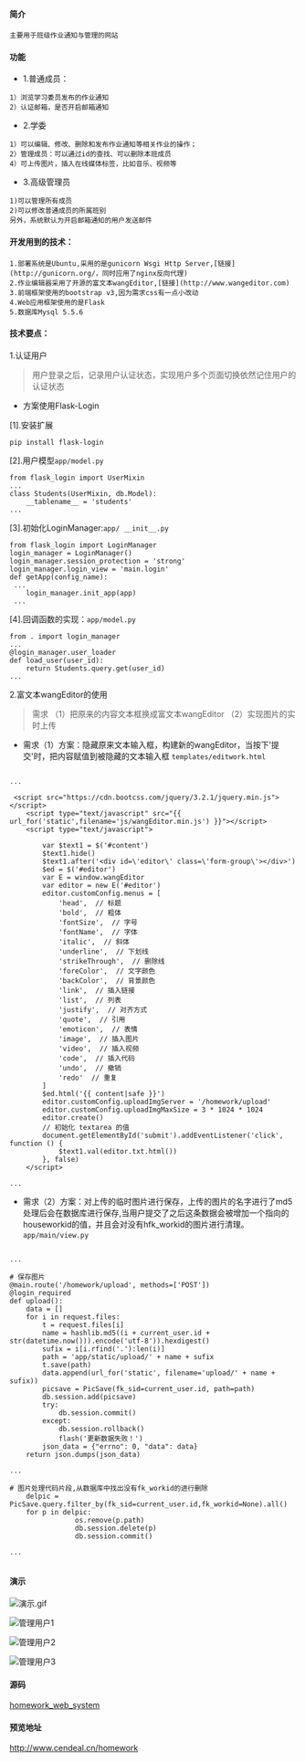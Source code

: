 
#### 简介
```
主要用于班级作业通知与管理的网站
```
#### 功能
- 1.普通成员：
```
1）浏览学习委员发布的作业通知
2）认证邮箱，是否开启邮箱通知
```
- 2.学委
```
1）可以编辑、修改、删除和发布作业通知等相关作业的操作；
2）管理成员：可以通过id的查找、可以删除本班成员
4）可上传图片，插入在线媒体标签，比如音乐、视频等
```
- 3.高级管理员
```
1)可以管理所有成员
2)可以修改普通成员的所属班别
另外，系统默认为开启邮箱通知的用户发送邮件
```
#### 开发用到的技术：
```
1.部署系统是Ubuntu,采用的是gunicorn Wsgi Http Server,[链接](http://gunicorn.org/，同时应用了nginx反向代理)
2.作业编辑器采用了开源的富文本wangEditor,[链接](http://www.wangeditor.com)
3.前端框架使用的bootstrap v3,因为需求css有一点小改动
4.Web应用框架使用的是Flask
5.数据库Mysql 5.5.6
```
#### 技术要点：
1.认证用户
> 用户登录之后，记录用户认证状态，实现用户多个页面切换依然记住用户的认证状态

- 方案使用Flask-Login

[1].安装扩展
```
pip install flask-login
```

[2].用户模型`app/model.py`
```
from flask_login import UserMixin
...
class Students(UserMixin, db.Model):
    __tablename__ = 'students'
...
```
[3].初始化LoginManager:`app/ __init__.py`
```
from flask_login import LoginManager
login_manager = LoginManager()
login_manager.session_protection = 'strong'
login_manager.login_view = 'main.login'
def getApp(config_name):
 ...
    login_manager.init_app(app)
 ...
```
[4].回调函数的实现：`app/model.py`
```
from . import login_manager
...
@login_manager.user_loader
def load_user(user_id):
    return Students.query.get(user_id)
...
```
2.富文本wangEditor的使用
> 需求 
（1）把原来的内容文本框换成富文本wangEditor
（2）实现图片的实时上传

- 需求（1）方案：隐藏原来文本输入框，构建新的wangEditor，当按下'提交'时，把内容赋值到被隐藏的文本输入框
`templates/editwork.html`
```

...

 <script src="https://cdn.bootcss.com/jquery/3.2.1/jquery.min.js"></script>
    <script type="text/javascript" src="{{ url_for('static',filename='js/wangEditor.min.js') }}"></script>
    <script type="text/javascript">

        var $text1 = $('#content')
        $text1.hide()
        $text1.after('<div id=\'editor\' class=\'form-group\'></div>')
        $ed = $('#editor')
        var E = window.wangEditor
        var editor = new E('#editor')
        editor.customConfig.menus = [
            'head',  // 标题
            'bold',  // 粗体
            'fontSize',  // 字号
            'fontName',  // 字体
            'italic',  // 斜体
            'underline',  // 下划线
            'strikeThrough',  // 删除线
            'foreColor',  // 文字颜色
            'backColor',  // 背景颜色
            'link',  // 插入链接
            'list',  // 列表
            'justify',  // 对齐方式
            'quote',  // 引用
            'emoticon',  // 表情
            'image',  // 插入图片
            'video',  // 插入视频
            'code',  // 插入代码
            'undo',  // 撤销
            'redo'  // 重复
        ]
        $ed.html('{{ content|safe }}')
        editor.customConfig.uploadImgServer = '/homework/upload'
        editor.customConfig.uploadImgMaxSize = 3 * 1024 * 1024
        editor.create()
        // 初始化 textarea 的值
        document.getElementById('submit').addEventListener('click', function () {
            $text1.val(editor.txt.html())
        }, false)
    </script>

...

```
- 需求（2）方案：对上传的临时图片进行保存，上传的图片的名字进行了md5处理后会在数据库进行保存,当用户提交了之后这条数据会被增加一个指向的houseworkid的值，并且会对没有hfk_workid的图片进行清理。
`app/main/view.py`
```

...

# 保存图片
@main.route('/homework/upload', methods=['POST'])
@login_required
def upload():
    data = []
    for i in request.files:
        t = request.files[i]
        name = hashlib.md5((i + current_user.id + str(datetime.now())).encode('utf-8')).hexdigest()
        sufix = i[i.rfind('.'):len(i)]
        path = 'app/static/upload/' + name + sufix
        t.save(path)
        data.append(url_for('static', filename='upload/' + name + sufix))
        picsave = PicSave(fk_sid=current_user.id, path=path)
        db.session.add(picsave)
        try:
            db.session.commit()
        except:
            db.session.rollback()
            flash('更新数据失败！')
        json_data = {"errno": 0, "data": data}
    return json.dumps(json_data)

...

# 图片处理代码片段,从数据库中找出没有fk_workid的进行删除
    delpic = PicSave.query.filter_by(fk_sid=current_user.id,fk_workid=None).all()
    for p in delpic:
                os.remove(p.path)
                db.session.delete(p)
                db.session.commit()

...


```

#### 演示
![演示.gif](https://upload-images.jianshu.io/upload_images/4413333-db5cf797d9c015f3.gif?imageMogr2/auto-orient/strip)

![管理用户1](https://upload-images.jianshu.io/upload_images/4413333-8e6ab7d8d01a0edb.PNG?imageMogr2/auto-orient/strip%7CimageView2/2/w/1240)

![管理用户2](https://upload-images.jianshu.io/upload_images/4413333-8e5e99601573d1be.PNG?imageMogr2/auto-orient/strip%7CimageView2/2/w/1240)

![管理用户3](https://upload-images.jianshu.io/upload_images/4413333-0c31a1de607b04d8.PNG?imageMogr2/auto-orient/strip%7CimageView2/2/w/1240)




#### 源码
[homework_web_system](https://github.com/Cendeal/homework_web_system)
#### 预览地址
http://www.cendeal.cn/homework




